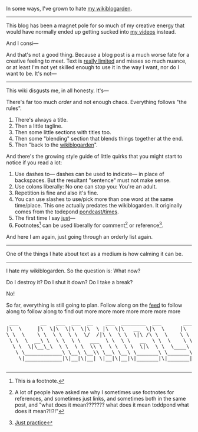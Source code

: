 In some ways, I've grown to hate [my wikiblogarden](/wikiblogarden).

<hr>

This blog has been a magnet pole for so much of my creative energy that would have normally ended up getting sucked into [my videos](https://youtube.com/@todepond) instead. 

And I consi—

And that's not a good thing. Because a blog post is a much worse fate for a creative feeling to meet. Text is [really limited](https://www.todepond.com/wikiblogarden/art/voice/finding/words/) and misses so much nuance, or at least I'm not yet skilled enough to use it in the way I want, nor do I want to be. It's not—

<hr>

This wiki disgusts me, in all honesty. It's—

There's far too much *order* and not enough chaos. Everything follows "the rules".

1. There's always a title.
2. Then a little tagline.
3. Then some little sections with titles too.
4. Then some "blending" section that blends things together at the end.
5. Then "back to the [wikiblogarden](/wikiblogarden)".

And there's the growing style guide of little quirks that you might start to notice if you read a lot: 

1. Use dashes to— dashes can be used to indicate— in place of backspaces. But the resultant "sentence" must not make sense. 
2. Use colons liberally: No one can stop you: You're an adult. 
3. Repetition is fine and also it's fine.
4. You can use slashes to use/pick more than one word at the same time/place. This one actually predates the wikiblogarden. It originally comes from the todepond [pondcast/times](/pondcast).
5. The first time I say [just](https://www.todepond.com/wikiblogarden/better-computing/just/)—
6. Footnotes[^foot] can be used liberally for comment[^comment] or reference[^ref].

And here I am again, just going through an orderly list again.

<hr>

One of the things I hate about text as a medium is how calming it can be. 

<hr>

I hate my wikiblogarden. So the question is: What now? 

Do I destroy it? Do I shut it down? Do I take a break? 

No!

So far, everything is still going to plan. Follow along on the [feed](/feed) to follow along to follow along to find out more more more more more more more

<pre>
 ___       __   ___  ___  __    ___  ________  ___       ________  ________  ________  ________  ________  _______   ________           ________  ___  ___  ________  ________  _______           _________  ___       __   ________     
|\  \     |\  \|\  \|\  \|\  \ |\  \|\   __  \|\  \     |\   __  \|\   ____\|\   __  \|\   __  \|\   ___ \|\  ___ \ |\   ___  \        |\   __  \|\  \|\  \|\   __  \|\   ____\|\  ___ \         |\___   ___\\  \     |\  \|\   __  \    
\ \  \    \ \  \ \  \ \  \/  /|\ \  \ \  \|\ /\ \  \    \ \  \|\  \ \  \___|\ \  \|\  \ \  \|\  \ \  \_|\ \ \   __/|\ \  \\ \  \       \ \  \|\  \ \  \\\  \ \  \|\  \ \  \___|\ \   __/|        \|___ \  \_\ \  \    \ \  \ \  \|\  \   
 \ \  \  __\ \  \ \  \ \   ___  \ \  \ \   __  \ \  \    \ \  \\\  \ \  \  __\ \   __  \ \   _  _\ \  \ \\ \ \  \_|/_\ \  \\ \  \       \ \   ____\ \   __  \ \   __  \ \_____  \ \  \_|/__           \ \  \ \ \  \  __\ \  \ \  \\\  \  
  \ \  \|\__\_\  \ \  \ \  \\ \  \ \  \ \  \|\  \ \  \____\ \  \\\  \ \  \|\  \ \  \ \  \ \  \\  \\ \  \_\\ \ \  \_|\ \ \  \\ \  \       \ \  \___|\ \  \ \  \ \  \ \  \|____|\  \ \  \_|\ \           \ \  \ \ \  \|\__\_\  \ \  \\\  \ 
   \ \____________\ \__\ \__\\ \__\ \__\ \_______\ \_______\ \_______\ \_______\ \__\ \__\ \__\\ _\\ \_______\ \_______\ \__\\ \__\       \ \__\    \ \__\ \__\ \__\ \__\____\_\  \ \_______\           \ \__\ \ \____________\ \_______\
    \|____________|\|__|\|__| \|__|\|__|\|_______|\|_______|\|_______|\|_______|\|__|\|__|\|__|\|__|\|_______|\|_______|\|__| \|__|        \|__|     \|__|\|__|\|__|\|__|\_________\|_______|            \|__|  \|____________|\|_______|
                                                                                                                                                                        \|_________|                                          
</pre>


[^foot]: This is a footnote.
[^comment]: A lot of people have asked me why I sometimes use footnotes for references, and sometimes just links, and sometimes both in the same post[^true], and "what does it mean??????? what does it mean toddpond what does it mean?!!?!"
[^ref]: [Just practice](https://www.todepond.com/wikiblogarden/genocide/platform/)
[^true]: [True for you style](https://www.todepond.com/wikiblogarden/academia/style/true-for-you/)
